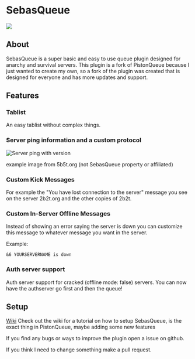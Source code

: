 # SebasQueue

[![](https://img.shields.io/badge/contributions-welcome-brightgreen)](https://github.com/SebastianSoftware/SebasQueue)

## About

SebasQueue is a super basic and easy to use queue plugin designed for anarchy and survival servers. This plugin is a fork of
PistonQueue because I just wanted to create my own, so a fork of the plugin was created
that is designed for everyone and has more updates and support.

## Features

### Tablist

An easy tablist without complex things.

### Server ping information and a custom protocol

![Server ping with version](https://cdn.discordapp.com/attachments/722198099132678148/751842799682453606/unknown.png)

example image from 5b5t.org (not SebasQueue property or affiliated)

### Custom Kick Messages

For example the "You have lost connection to the server" message you see on the server 2b2t.org and the other copies of 2b2t.

### Custom In-Server Offline Messages

Instead of showing an error saying the server is down you can customize this message to whatever message you want in the server.

Example:

`&6 YOURSERVERNAME is down`

### Auth server support

Auth server support for cracked (offline mode: false) servers. You can now have the authserver go first and then the
queue!

## Setup

[Wiki](https://github.com/SebastianSoftware/SebasQueue/wiki)
Check out the wiki for a tutorial on how to setup SebasQueue, is the exact thing in PistonQueue, maybe adding some new features

If you find any bugs or ways to improve the plugin open a issue on github.

If you think I need to change something make a pull request.
